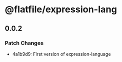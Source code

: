 # @flatfile/expression-lang

## 0.0.2

### Patch Changes

- 4a1b9d9: First version of expression-language
